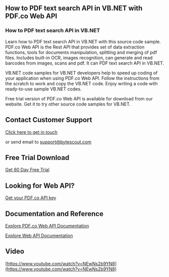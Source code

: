 ## How to PDF text search API in VB.NET with PDF.co Web API

### How to PDF text search API in VB.NET

Learn how to PDF text search API in VB.NET with this source code sample. PDF.co Web API is the Rest API that provides set of data extraction functions, tools for documents manipulation, splitting and merging of pdf files. Includes built-in OCR, images recognition, can generate and read barcodes from images, scans and pdf. It can PDF text search API in VB.NET.

VB.NET code samples for VB.NET developers help to speed up coding of your application when using PDF.co Web API. Follow the instructions from the scratch to work and copy the VB.NET code. Enjoy writing a code with ready-to-use sample VB.NET codes.

Free trial version of PDF.co Web API is available for download from our website. Get it to try other source code samples for VB.NET.

## Contact Customer Support

[Click here to get in touch](https://bytescout.zendesk.com/hc/en-us/requests/new?subject=PDF.co%20Web%20API%20Question)

or send email to [support@bytescout.com](mailto:support@bytescout.com?subject=PDF.co%20Web%20API%20Question) 

## Free Trial Download

[Get 60 Day Free Trial](https://bytescout.com/download/web-installer?utm_source=github-readme)

## Looking for Web API? 

[Get your PDF.co API key](https://pdf.co/documentation/api?utm_source=github-readme)

## Documentation and Reference

[Explore PDF.co Web API Documentation](https://bytescout.com/documentation/index.html?utm_source=github-readme)

[Explore Web API Documentation](https://pdf.co/documentation/api?utm_source=github-readme)

## Video

[https://www.youtube.com/watch?v=NEwNs2b9YN8](https://www.youtube.com/watch?v=NEwNs2b9YN8)